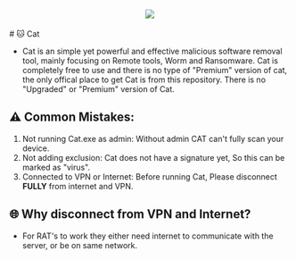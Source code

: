 <h1 align="center"><img src="https://readme-typing-svg.demolab.com?font=Fira+Code&size=24&duration=2000&pause=500&color=00FF00&center=true&vCenter=true&width=435&lines=C A T.;Malicious+Software+Removal%2C+Tool."></h1>
# 🐱 Cat

- Cat is an simple yet powerful and effective malicious software removal tool, mainly focusing on Remote tools, Worm and Ransomware. Cat is completely free to use and there is no type of "Premium" version of cat, the only offical place to get Cat is from this repository. There is no "Upgraded" or "Premium" version of Cat.

## ⚠ Common Mistakes:
1. Not running Cat.exe as admin: Without admin CAT can't fully scan your device.
2. Not adding exclusion: Cat does not have a signature yet, So this can be marked as "virus".
3. Connected to VPN or Internet: Before running Cat, Please disconnect **FULLY** from internet and VPN.

## 🌐 Why disconnect from VPN and Internet?
- For RAT's to work they either need internet to communicate with the server, or be on same network.
